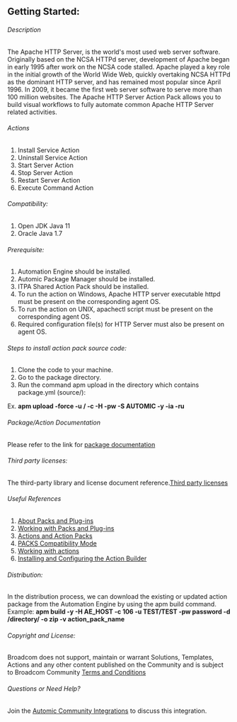 ## Getting Started:


###### Description

The Apache HTTP Server, is the world's most used web server software. Originally based on the NCSA HTTPd server, development of Apache began in early 1995 after work on the NCSA code stalled. Apache played a key role in the initial growth of the World Wide Web, quickly overtaking NCSA HTTPd as the dominant HTTP server, and has remained most popular since April 1996. In 2009, it became the first web server software to serve more than 100 million websites.
The Apache HTTP Server Action Pack allows you to build visual workflows to fully automate common Apache HTTP Server related activities.
		
###### Actions

1. Install Service Action
2. Uninstall Service Action
3. Start Server Action  
4. Stop Server Action      
5. Restart Server Action  
6. Execute Command Action
		
###### Compatibility:

1. Open JDK Java 11
2. Oracle Java 1.7

###### Prerequisite:

1. Automation Engine should be installed.
2. Automic Package Manager should be installed.
3. ITPA Shared Action Pack should be installed. 
3. To run the action on Windows, Apache HTTP server executable httpd must be present on the corresponding agent OS.
4. To run the action on UNIX, apachectl script must be present on the corresponding agent OS.
5. Required configuration file(s) for HTTP Server must also be present on agent OS.


###### Steps to install action pack source code:

1. Clone the code to your machine.
2. Go to the package directory.
3. Run the command apm upload in the directory which contains package.yml (source/):

Ex. **apm upload -force -u <Name>/<Department> -c <Client-id> -H <Host> -pw <Password> -S AUTOMIC -y -ia -ru**


###### Package/Action Documentation

Please refer to the link for [package documentation](source/ae/content/DOCUMENTATION/PCK.AUTOMIC_APACHE_HTTPSERVER.PUB.DOC.xml)

###### Third party licenses:

The third-party library and license document reference.[Third party licenses](source/ae/content/DOCUMENTATION/PCK.AUTOMIC_APACHE_HTTPSERVER.PUB.LICENSES.xml)

###### Useful References

1. [About Packs and Plug-ins](https://docs.automic.com/documentation/webhelp/english/AA/12.3/DOCU/12.3/Automic%20Automation%20Guides/help.htm#PluginManager/PM_AboutPacksandPlugins.htm?Highlight=Action%20packs)
2. [Working with Packs and Plug-ins](https://docs.automic.com/documentation/webhelp/english/AA/12.3/DOCU/12.3/Automic%20Automation%20Guides/help.htm#PluginManager/PM_WorkingWith.htm#link10)
3. [Actions and Action Packs](https://docs.automic.com/documentation/webhelp/english/AA/12.3/DOCU/12.3/Automic%20Automation%20Guides/help.htm#_Common/ReleaseHighlights/RH_Plugin_PackageManager.htm?Highlight=Action%20packs)
4. [PACKS Compatibility Mode](https://docs.automic.com/documentation/webhelp/english/AA/12.3/DOCU/12.3/Automic%20Automation%20Guides/help.htm#AWA/Variables/UC_CLIENT_SETTINGS/UC_CLIENT_PACKS_COMPATIBILITY_MODE.htm?Highlight=Action%20packs)
5. [Working with actions](https://docs.automic.com/documentation/webhelp/english/AA/12.3/DOCU/12.3/Automic%20Automation%20Guides/help.htm#ActionBuilder/AB_WorkingWith.htm#link4)
6. [Installing and Configuring the Action Builder](https://docs.automic.com/documentation/webhelp/english/AA/12.3/DOCU/12.3/Automic%20Automation%20Guides/help.htm#ActionBuilder/install_configure_plugins_AB.htm?Highlight=Action%20packs)

###### Distribution: 

In the distribution process, we can download the existing or updated action package from the Automation Engine by using the apm build command.
Example: **apm build -y -H AE_HOST -c 106 -u TEST/TEST -pw password -d /directory/ -o zip -v action_pack_name**
			
			
###### Copyright and License: 

Broadcom does not support, maintain or warrant Solutions, Templates, Actions and any other content published on the Community and is subject to Broadcom Community [Terms and Conditions](https://community.broadcom.com/termsandconditions)

###### Questions or Need Help? 

Join the [Automic Community Integrations](https://community.broadcom.com/communities/community-home?CommunityKey=83e49dd4-b93e-464a-a343-2bb1e51c13ec) to discuss this integration.

